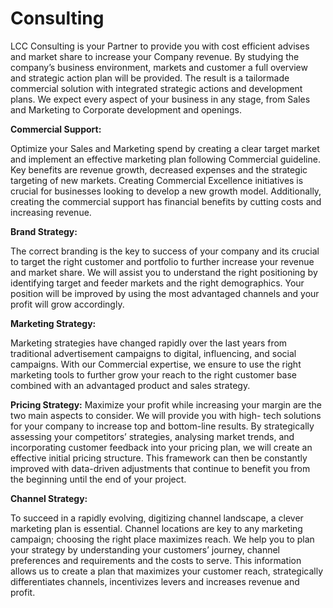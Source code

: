 # Consulting

LCC Consulting is your Partner to provide you with cost efficient advises and market share to increase your Company revenue. By studying the company’s business environment, markets and customer a full overview and strategic action plan will be provided. The result is a tailormade commercial solution with integrated strategic actions and development plans. 
We expect every aspect of your business in any stage, from Sales and Marketing to Corporate development and openings.

**Commercial Support:**

Optimize your Sales and Marketing spend by creating a clear target market and implement an effective marketing plan following Commercial guideline. Key benefits are revenue growth, decreased expenses and the strategic targeting of new markets. Creating Commercial Excellence initiatives is crucial for businesses looking to develop a new growth model. Additionally, creating the commercial support has financial benefits by cutting costs and increasing revenue.

**Brand Strategy:**

The correct branding is the key to success of your company and its crucial to target the right customer and portfolio to further increase your revenue and market share. We will assist you to understand the right positioning by identifying target and feeder markets and the right demographics.  Your position will be improved by using the most advantaged channels and your profit will grow accordingly. 

**Marketing Strategy:**

Marketing strategies have changed rapidly over the last years from traditional advertisement campaigns to digital, influencing, and social campaigns. With our Commercial expertise, we ensure to use the right marketing tools to further grow your reach to the right customer base combined with an advantaged product and sales strategy. 

**Pricing Strategy:**
Maximize your profit while increasing your margin are the two main aspects to consider. We will provide you with high- tech solutions for your company to increase top and bottom-line results. By strategically assessing your competitors’ strategies, analysing market trends, and incorporating customer feedback into your pricing plan, we will create an effective initial pricing structure. This framework can then be constantly improved with data-driven adjustments that continue to benefit you from the beginning until the end of your project.

**Channel Strategy:**

To succeed in a rapidly evolving, digitizing channel landscape, a clever marketing plan is essential. Channel locations are key to any marketing campaign; choosing the right place maximizes reach. We help you to plan your strategy by understanding your customers’ journey, channel preferences and requirements and the costs to serve. This information allows us to create a plan that maximizes your customer reach, strategically differentiates channels, incentivizes levers and increases revenue and profit.